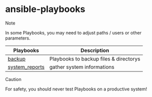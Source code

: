 # ansible-playbooks

> [!NOTE]
> In some Playbooks, you may need to adjust paths / users or other parameters.


| Playbooks | Description |
| --- | --- |
| [backup](https://github.com/mrtoadie/ansible-playbooks/tree/main/backup) | Playbooks to backup files & directorys |
| [system_reports](https://github.com/mrtoadie/ansible-playbooks/tree/main/system_reports) | gather system informations |

> [!CAUTION]
> For safety, you should never test Playbooks on a productive system!